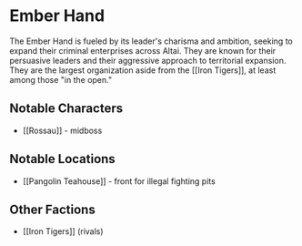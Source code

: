 # Ember Hand

The Ember Hand is fueled by its leader's charisma and ambition, seeking to expand their criminal enterprises across Altai. They are known for their persuasive leaders and their aggressive approach to territorial expansion. They are the largest organization aside from the [[Iron Tigers]], at least among those "in the open."
## Notable Characters

- [[Rossau]] - midboss

## Notable Locations

- [[Pangolin Teahouse]] - front for illegal fighting pits

## Other Factions

- [[Iron Tigers]] (rivals)